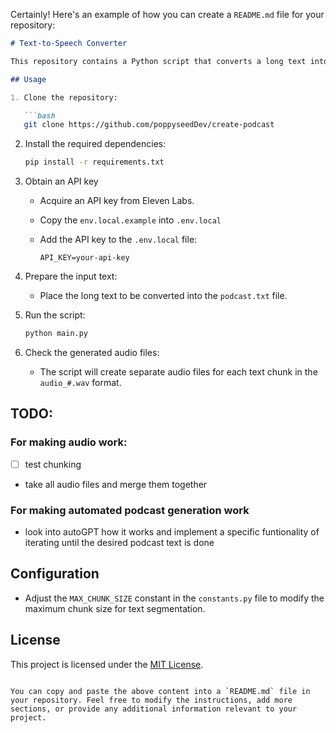 Certainly! Here's an example of how you can create a `README.md` file for your repository:

```markdown
# Text-to-Speech Converter

This repository contains a Python script that converts a long text into speech by utilizing a Text-to-Speech API. The script breaks down the input text into smaller chunks and saves each resulting speech segment in a separate audio file.

## Usage

1. Clone the repository:

   ```bash
   git clone https://github.com/poppyseedDev/create-podcast
   ```

2. Install the required dependencies:

   ```bash
   pip install -r requirements.txt
   ```

3. Obtain an API key

   - Acquire an API key from Eleven Labs.
   - Copy the `env.local.example` into `.env.local`
   - Add the API key to the `.env.local` file:

     ```plaintext
     API_KEY=your-api-key
     ```

4. Prepare the input text:

   - Place the long text to be converted into the `podcast.txt` file.

5. Run the script:

   ```bash
   python main.py
   ```

6. Check the generated audio files:

   - The script will create separate audio files for each text chunk in the `audio_#.wav` format.

## TODO:
### For making audio work:
- [ ] test chunking
- take all audio files and merge them together

### For making automated podcast generation work
- look into autoGPT how it works and implement a specific funtionality of iterating until the desired podcast text is done

## Configuration

- Adjust the `MAX_CHUNK_SIZE` constant in the `constants.py` file to modify the maximum chunk size for text segmentation.

## License

This project is licensed under the [MIT License](LICENSE).
```

You can copy and paste the above content into a `README.md` file in your repository. Feel free to modify the instructions, add more sections, or provide any additional information relevant to your project.